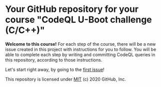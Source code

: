 # Your GitHub repository for your course "CodeQL U-Boot challenge (C/C++)"

**Welcome to this course!**
For each step of the course, there will be a new issue created in this project with instructions for you to follow.
You will be able to complete each step by writing and committing CodeQL queries in this repository, according to those instructions.

Let's start right away, by going to the [first issue](../../issues/1)! 

This repository is licensed under [MIT](../LICENSE) (c) 2020 GitHub, Inc.


